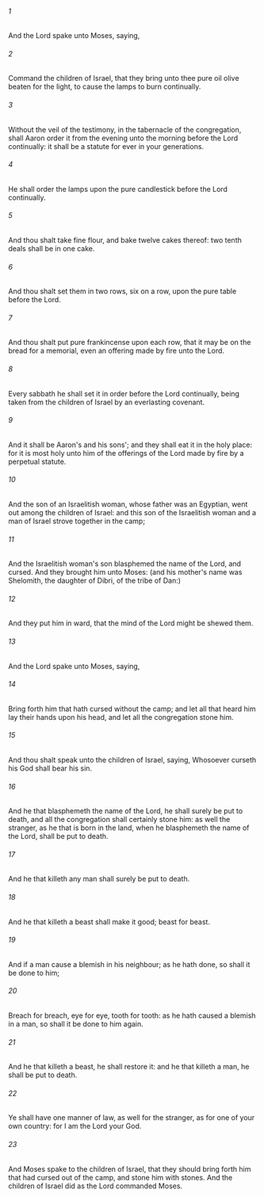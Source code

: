 ###### 1
And the Lord spake unto Moses, saying,

###### 2
Command the children of Israel, that they bring unto thee pure oil olive beaten for the light, to cause the lamps to burn continually.

###### 3
Without the veil of the testimony, in the tabernacle of the congregation, shall Aaron order it from the evening unto the morning before the Lord continually: it shall be a statute for ever in your generations.

###### 4
He shall order the lamps upon the pure candlestick before the Lord continually.

###### 5
And thou shalt take fine flour, and bake twelve cakes thereof: two tenth deals shall be in one cake.

###### 6
And thou shalt set them in two rows, six on a row, upon the pure table before the Lord.

###### 7
And thou shalt put pure frankincense upon each row, that it may be on the bread for a memorial, even an offering made by fire unto the Lord.

###### 8
Every sabbath he shall set it in order before the Lord continually, being taken from the children of Israel by an everlasting covenant.

###### 9
And it shall be Aaron's and his sons'; and they shall eat it in the holy place: for it is most holy unto him of the offerings of the Lord made by fire by a perpetual statute.

###### 10
And the son of an Israelitish woman, whose father was an Egyptian, went out among the children of Israel: and this son of the Israelitish woman and a man of Israel strove together in the camp;

###### 11
And the Israelitish woman's son blasphemed the name of the Lord, and cursed. And they brought him unto Moses: (and his mother's name was Shelomith, the daughter of Dibri, of the tribe of Dan:)

###### 12
And they put him in ward, that the mind of the Lord might be shewed them.

###### 13
And the Lord spake unto Moses, saying,

###### 14
Bring forth him that hath cursed without the camp; and let all that heard him lay their hands upon his head, and let all the congregation stone him.

###### 15
And thou shalt speak unto the children of Israel, saying, Whosoever curseth his God shall bear his sin.

###### 16
And he that blasphemeth the name of the Lord, he shall surely be put to death, and all the congregation shall certainly stone him: as well the stranger, as he that is born in the land, when he blasphemeth the name of the Lord, shall be put to death.

###### 17
And he that killeth any man shall surely be put to death.

###### 18
And he that killeth a beast shall make it good; beast for beast.

###### 19
And if a man cause a blemish in his neighbour; as he hath done, so shall it be done to him;

###### 20
Breach for breach, eye for eye, tooth for tooth: as he hath caused a blemish in a man, so shall it be done to him again.

###### 21
And he that killeth a beast, he shall restore it: and he that killeth a man, he shall be put to death.

###### 22
Ye shall have one manner of law, as well for the stranger, as for one of your own country: for I am the Lord your God.

###### 23
And Moses spake to the children of Israel, that they should bring forth him that had cursed out of the camp, and stone him with stones. And the children of Israel did as the Lord commanded Moses.

